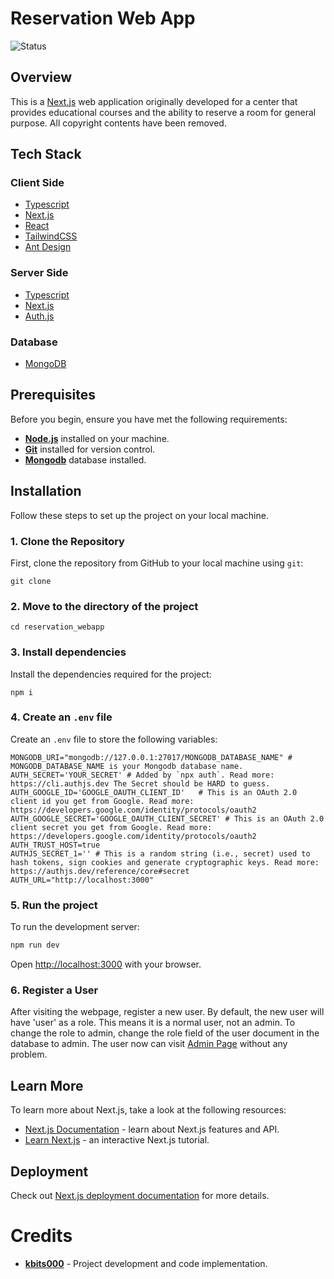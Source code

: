# Reservation Web App

![Status](https://img.shields.io/badge/status-unfinished-red)

## Overview
This is a [Next.js](https://nextjs.org) web application originally developed for a center that provides educational courses and the ability to reserve a room for general purpose. All copyright contents have been removed.

[//]: # (<!-- Screenshots -->)

[//]: # (## Screenshots)

[//]: # ()
[//]: # (<div style="align-content: center"> )

[//]: # (  <img src="https://placehold.co/600x400?text=Your+Screenshot+here" alt="screenshot" />)

[//]: # (</div>)

<!-- TechStack -->
##  Tech Stack
### Client Side
<ul>
    <li><a href="https://www.typescriptlang.org/">Typescript</a></li>
    <li><a href="https://nextjs.org/">Next.js</a></li>
    <li><a href="https://react.dev/">React</a></li>
    <li><a href="https://tailwindcss.com/">TailwindCSS</a></li>
    <li><a href="https://ant.design/">Ant Design</a></li>
</ul>

### Server Side
<ul>
    <li><a href="https://www.typescriptlang.org/">Typescript</a></li>
    <li><a href="https://nextjs.org/">Next.js</a></li>
    <li><a href="https://authjs.dev/">Auth.js</a></li>
</ul>

### Database
<ul>
    <li><a href="https://www.mongodb.com/">MongoDB</a></li>
</ul>

## Prerequisites

Before you begin, ensure you have met the following requirements:

- **[Node.js](https://nodejs.org/en)** installed on your machine.
- **[Git](https://git-scm.com/)** installed for version control.
- **[Mongodb](https://www.mongodb.com/)** database installed.

## Installation
Follow these steps to set up the project on your local machine.

### 1. Clone the Repository
First, clone the repository from GitHub to your local machine using `git`:

```
git clone 
```

### 2. Move to the directory of the project
```
cd reservation_webapp
```

### 3. Install dependencies
Install the dependencies required for the project:
```
npm i
```

### 4. Create an `.env` file
Create an `.env` file to store the following variables:
```
MONGODB_URI="mongodb://127.0.0.1:27017/MONGODB_DATABASE_NAME" # MONGODB_DATABASE_NAME is your Mongodb database name.
AUTH_SECRET='YOUR_SECRET' # Added by `npx auth`. Read more: https://cli.authjs.dev The Secret should be HARD to guess.
AUTH_GOOGLE_ID='GOOGLE_OAUTH_CLIENT_ID'   # This is an OAuth 2.0 client id you get from Google. Read more: https://developers.google.com/identity/protocols/oauth2
AUTH_GOOGLE_SECRET='GOOGLE_OAUTH_CLIENT_SECRET' # This is an OAuth 2.0 client secret you get from Google. Read more: https://developers.google.com/identity/protocols/oauth2
AUTH_TRUST_HOST=true
AUTHJS_SECRET_1='' # This is a random string (i.e., secret) used to hash tokens, sign cookies and generate cryptographic keys. Read more: https://authjs.dev/reference/core#secret
AUTH_URL="http://localhost:3000"
```

### 5. Run the project
To run the development server:

```bash
npm run dev
```
Open [http://localhost:3000](http://localhost:3000) with your browser.

### 6. Register a User
After visiting the webpage, register a new user. By default, the new user will have 'user' as a role. This means it is a normal user, not an admin. To change the role to admin, change the role field of the user document in the database to admin.
The user now can visit [Admin Page](http://localhost:3000/admin) without any problem.

## Learn More

To learn more about Next.js, take a look at the following resources:

- [Next.js Documentation](https://nextjs.org/docs) - learn about Next.js features and API.
- [Learn Next.js](https://nextjs.org/learn) - an interactive Next.js tutorial.


## Deployment

Check out [Next.js deployment documentation](https://nextjs.org/docs/app/building-your-application/deploying) for more details.

# Credits
- **[kbits000](https://github.com/kbits000)** - Project development and code implementation.